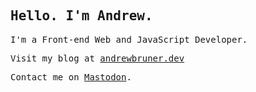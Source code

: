 ## <samp>Hello. I'm Andrew.</samp>

<samp>I'm a Front-end Web and JavaScript Developer.</samp>

<samp>Visit my blog at <a href="https://andrewbruner.dev">andrewbruner.dev</a></samp>

<samp>Contact me on <a href="https://fosstodon.org/@andrewbruner">Mastodon</a>.</samp>
<a rel="me" href="https://fosstodon.org/@andrewbruner"></a>
